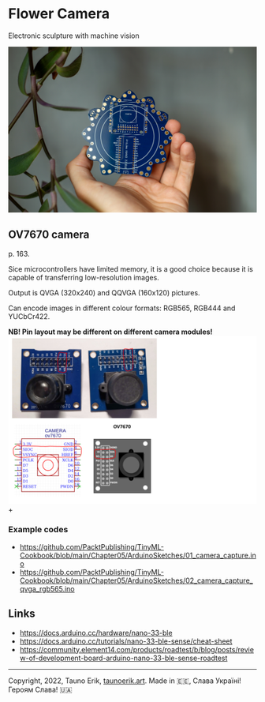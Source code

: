 # Flower Camera

Electronic sculpture with machine vision

![PCB](doc/4N8A9532.jpg)

## OV7670 camera

p. 163.

Sice microcontrollers have limited memory, it is a good choice because it is capable of transferring low-resolution images.

Output is QVGA (320x240) and QQVGA (160x120) pictures.

Can encode images in different colour formats: RGB565, RGB444 and YUCbCr422.

**NB! Pin layout may be different on different camera modules!**
![Camera pins](doc/camera_pins.jpg)
+
### Example codes

- https://github.com/PacktPublishing/TinyML-Cookbook/blob/main/Chapter05/ArduinoSketches/01_camera_capture.ino
- https://github.com/PacktPublishing/TinyML-Cookbook/blob/main/Chapter05/ArduinoSketches/02_camera_capture_qvga_rgb565.ino

## Links

- https://docs.arduino.cc/hardware/nano-33-ble
- https://docs.arduino.cc/tutorials/nano-33-ble-sense/cheat-sheet
- https://community.element14.com/products/roadtest/b/blog/posts/review-of-development-board-arduino-nano-33-ble-sense-roadtest

 ___

Copyright, 2022, Tauno Erik, [taunoerik.art](https://taunoerik.art). Made in :estonia:, Слава Україні! Героям Слава! :ukraine: